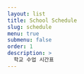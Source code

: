 ```yaml
---
layout: list
title: School Schedule
slug: schedule
menu: true
submenu: false
order: 1
description: >
  학교 수업 시간표
---
```

